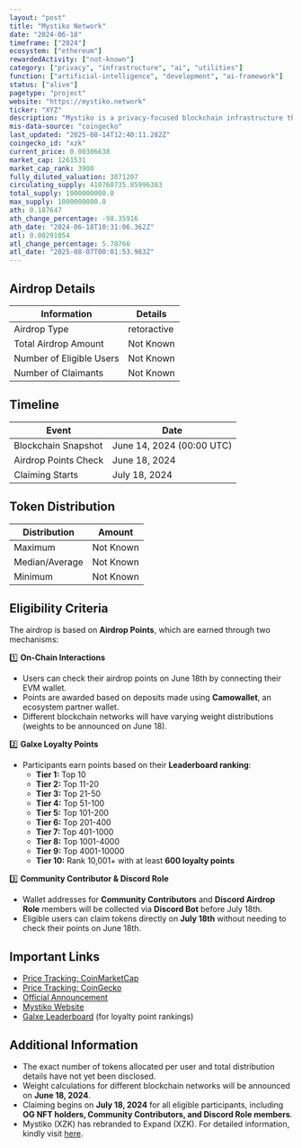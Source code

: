 ```yaml
---
layout: "post"
title: "Mystiko Network"
date: "2024-06-18"
timeframe: ["2024"]
ecosystem: ["ethereum"]
rewardedActivity: ["not-known"]
category: ["privacy", "infrastructure", "ai", "utilities"]
function: ["artificial-intelligence", "development", "ai-framework"]
status: ["alive"]
pagetype: "project"
website: "https://mystiko.network"
ticker: "XYZ"
description: "Mystiko is a privacy-focused blockchain infrastructure that enables private transactions and scalable decentralized applications."
mis-data-source: "coingecko"
last_updated: "2025-08-14T12:40:11.282Z"
coingecko_id: "xzk"
current_price: 0.00306638
market_cap: 1261531
market_cap_rank: 3900
fully_diluted_valuation: 3071207
circulating_supply: 410760735.85996383
total_supply: 1000000000.0
max_supply: 1000000000.0
ath: 0.187647
ath_change_percentage: -98.35916
ath_date: "2024-06-18T10:31:06.362Z"
atl: 0.00291054
atl_change_percentage: 5.78766
atl_date: "2025-08-07T00:01:53.983Z"
---
```


## Airdrop Details

| Information              | Details     |
| ------------------------ | ----------- |
| Airdrop Type             | retoractive |
| Total Airdrop Amount     | Not Known   |
| Number of Eligible Users | Not Known   |
| Number of Claimants      | Not Known   |

## Timeline

| Event                | Date                      |
| -------------------- | ------------------------- |
| Blockchain Snapshot  | June 14, 2024 (00:00 UTC) |
| Airdrop Points Check | June 18, 2024             |
| Claiming Starts      | July 18, 2024             |

## Token Distribution

| Distribution   | Amount    |
| -------------- | --------- |
| Maximum        | Not Known |
| Median/Average | Not Known |
| Minimum        | Not Known |

## Eligibility Criteria

The airdrop is based on **Airdrop Points**, which are earned through two mechanisms:

1️⃣ **On-Chain Interactions**

- Users can check their airdrop points on June 18th by connecting their EVM wallet.
- Points are awarded based on deposits made using **Camowallet**, an ecosystem partner wallet.
- Different blockchain networks will have varying weight distributions (weights to be announced on June 18).

2️⃣ **Galxe Loyalty Points**

- Participants earn points based on their **Leaderboard ranking**:
  - **Tier 1:** Top 10
  - **Tier 2:** Top 11-20
  - **Tier 3:** Top 21-50
  - **Tier 4:** Top 51-100
  - **Tier 5:** Top 101-200
  - **Tier 6:** Top 201-400
  - **Tier 7:** Top 401-1000
  - **Tier 8:** Top 1001-4000
  - **Tier 9:** Top 4001-10000
  - **Tier 10:** Rank 10,001+ with at least **600 loyalty points**

3️⃣ **Community Contributor & Discord Role**

- Wallet addresses for **Community Contributors** and **Discord Airdrop Role** members will be collected via **Discord Bot** before July 18th.
- Eligible users can claim tokens directly on **July 18th** without needing to check their points on June 18th.

## Important Links

- [Price Tracking: CoinMarketCap](https://coinmarketcap.com/currencies/mystiko-network)
- [Price Tracking: CoinGecko](https://www.coingecko.com/en/coins/expand)
- [Official Announcement](https://medium.com/@Expandzk/mystikos-first-airdrop-an-advance-notice-cc6789da52be)
- [Mystiko Website](https://mystiko.network)
- [Galxe Leaderboard](https://app.galxe.com/quest/mystikonetwork/leaderboard) (for loyalty point rankings)

## Additional Information

- The exact number of tokens allocated per user and total distribution details have not yet been disclosed.
- Weight calculations for different blockchain networks will be announced on **June 18, 2024**.
- Claiming begins on **July 18, 2024** for all eligible participants, including **OG NFT holders, Community Contributors, and Discord Role members**.
- Mystiko (XZK) has rebranded to Expand (XZK). For detailed information, kindly visit [here](https://x.com/Expandzk/status/1897875514737803557).